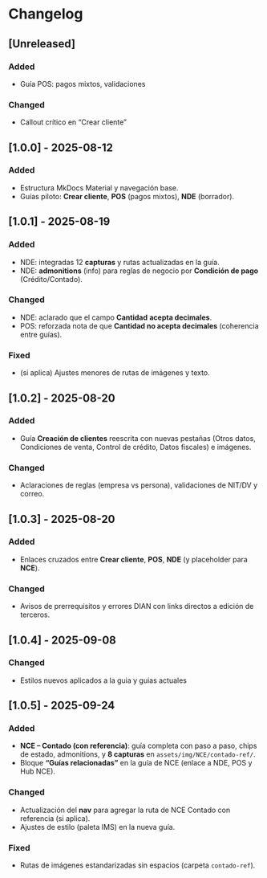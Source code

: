 # Changelog

## [Unreleased]
### Added
- Guía POS: pagos mixtos, validaciones

### Changed
- Callout crítico en “Crear cliente”

## [1.0.0] - 2025-08-12
### Added
- Estructura MkDocs Material y navegación base.
- Guías piloto: **Crear cliente**, **POS** (pagos mixtos), **NDE** (borrador).

## [1.0.1] - 2025-08-19
### Added
- NDE: integradas 12 **capturas** y rutas actualizadas en la guía.
- NDE: **admonitions** (info) para reglas de negocio por **Condición de pago** (Crédito/Contado).

### Changed
- NDE: aclarado que el campo **Cantidad** **acepta decimales**.
- POS: reforzada nota de que **Cantidad no acepta decimales** (coherencia entre guías).

### Fixed
- (si aplica) Ajustes menores de rutas de imágenes y texto.

## [1.0.2] - 2025-08-20
### Added
- Guía **Creación de clientes** reescrita con nuevas pestañas (Otros datos, Condiciones de venta, Control de crédito, Datos fiscales) e imágenes.
### Changed
- Aclaraciones de reglas (empresa vs persona), validaciones de NIT/DV y correo.

## [1.0.3] - 2025-08-20
### Added
- Enlaces cruzados entre **Crear cliente**, **POS**, **NDE** (y placeholder para **NCE**).
### Changed
- Avisos de prerrequisitos y errores DIAN con links directos a edición de terceros.

## [1.0.4] - 2025-09-08
### Changed
- Estilos nuevos aplicados a la guia y guias actuales

## [1.0.5] - 2025-09-24
### Added
- **NCE – Contado (con referencia)**: guía completa con paso a paso, chips de estado, admonitions, y **8 capturas** en `assets/img/NCE/contado-ref/`.
- Bloque **“Guías relacionadas”** en la guía de NCE (enlace a NDE, POS y Hub NCE).

### Changed
- Actualización del **nav** para agregar la ruta de NCE Contado con referencia (si aplica).
- Ajustes de estilo (paleta IMS) en la nueva guía.

### Fixed
- Rutas de imágenes estandarizadas sin espacios (carpeta `contado-ref`).

<!-- Enlaces de comparación (opcional)
[Unreleased]: https://github.com/TU_USUARIO/TU_REPO/compare/1.0.4...HEAD
[1.0.4]: https://github.com/TU_USUARIO/TU_REPO/compare/1.0.3...1.0.4
-->